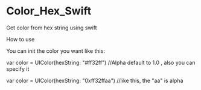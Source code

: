 # Color_Hex_Swift
Get color from hex string using swift


How to use

  You can init the color you want like this:
  
  var color = UIColor(hexString: "#ff32ff")     //Alpha default to 1.0  , also you can specify it 
  
  var color = UIColor(hexString: "0xff32ffaa")  //like this, the "aa" is alpha

